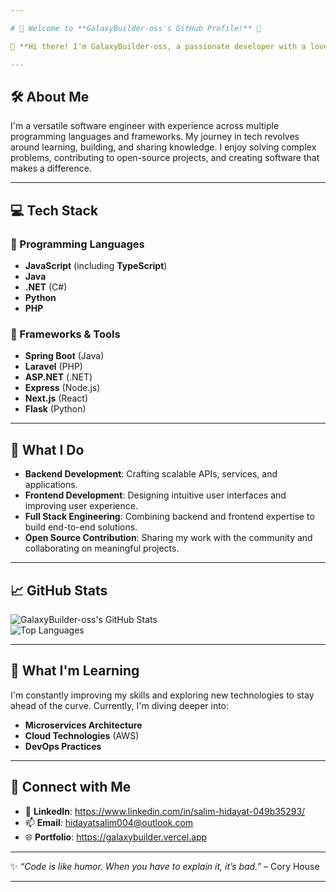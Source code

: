 ```yaml
---

# 👋 Welcome to **GalaxyBuilder-oss's GitHub Profile!** 🚀  

🌟 **Hi there! I'm GalaxyBuilder-oss, a passionate developer with a love for building scalable, efficient, and innovative software solutions.**  

---
```


## 🛠 **About Me**  
I'm a versatile software engineer with experience across multiple programming languages and frameworks. My journey in tech revolves around learning, building, and sharing knowledge. I enjoy solving complex problems, contributing to open-source projects, and creating software that makes a difference.  

---

## 💻 **Tech Stack**  

### 🔹 Programming Languages  
- **JavaScript** (including **TypeScript**)  
- **Java**  
- **.NET** (C#)  
- **Python**  
- **PHP**  

### 🔹 Frameworks & Tools  
- **Spring Boot** (Java)  
- **Laravel** (PHP)  
- **ASP.NET** (.NET)  
- **Express** (Node.js)  
- **Next.js** (React)  
- **Flask** (Python)  

---

## 🚀 **What I Do**  
- **Backend Development**: Crafting scalable APIs, services, and applications.  
- **Frontend Development**: Designing intuitive user interfaces and improving user experience.  
- **Full Stack Engineering**: Combining backend and frontend expertise to build end-to-end solutions.  
- **Open Source Contribution**: Sharing my work with the community and collaborating on meaningful projects.  

---

## 📈 **GitHub Stats**  
![GalaxyBuilder-oss's GitHub Stats](https://github-readme-stats.vercel.app/api?username=GalaxyBuilder-oss&show_icons=true&theme=radical)  
![Top Languages](https://github-readme-stats.vercel.app/api/top-langs/?username=GalaxyBuilder-oss&layout=compact&theme=radical)  

---

## 🌱 **What I'm Learning**  
I'm constantly improving my skills and exploring new technologies to stay ahead of the curve. Currently, I'm diving deeper into:  
- **Microservices Architecture**  
- **Cloud Technologies** (AWS)  
- **DevOps Practices**  

---

## 🔗 **Connect with Me**  
- 💼 **LinkedIn**: https://www.linkedin.com/in/salim-hidayat-049b35293/
- 📫 **Email**: hidayatsalim004@outlook.com
- 🌐 **Portfolio**: https://galaxybuilder.vercel.app

---

✨ _“Code is like humor. When you have to explain it, it’s bad.”_ – Cory House  

---
